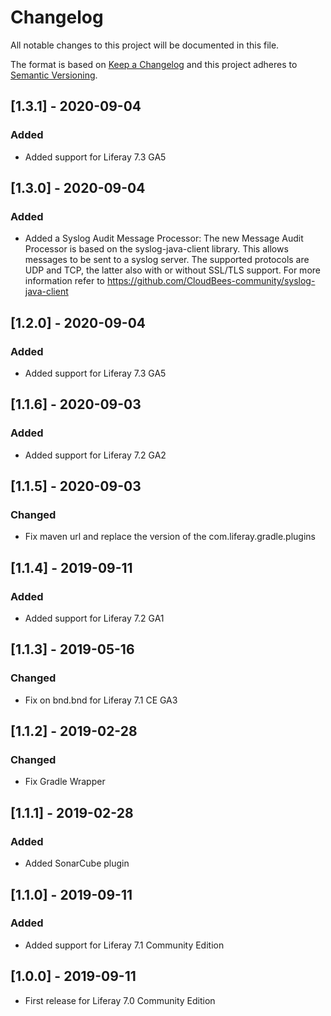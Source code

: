 # Changelog
All notable changes to this project will be documented in this file.

The format is based on [Keep a Changelog](http://keepachangelog.com/en/1.0.0/)
and this project adheres to [Semantic Versioning](http://semver.org/spec/v2.0.0.html).

## [1.3.1] - 2020-09-04
### Added
- Added support for Liferay 7.3 GA5

## [1.3.0] - 2020-09-04
### Added
-  Added a Syslog Audit Message Processor: The new Message Audit Processor is 
based on the syslog-java-client library. This allows messages to be sent to a 
syslog server. The supported protocols are UDP and TCP, the latter also with or 
without SSL/TLS support. For more information refer to https://github.com/CloudBees-community/syslog-java-client

## [1.2.0] - 2020-09-04
### Added
- Added support for Liferay 7.3 GA5

## [1.1.6] - 2020-09-03
### Added
- Added support for Liferay 7.2 GA2

## [1.1.5] - 2020-09-03
### Changed
- Fix maven url and replace the version of the com.liferay.gradle.plugins

## [1.1.4] - 2019-09-11
### Added
- Added support for Liferay 7.2 GA1

## [1.1.3] - 2019-05-16
### Changed
- Fix on bnd.bnd for Liferay 7.1 CE GA3

## [1.1.2] - 2019-02-28
### Changed
- Fix Gradle Wrapper

## [1.1.1] - 2019-02-28
### Added
- Added SonarCube plugin

## [1.1.0] - 2019-09-11
### Added
- Added support for Liferay 7.1 Community Edition

## [1.0.0] - 2019-09-11
- First release for Liferay 7.0 Community Edition